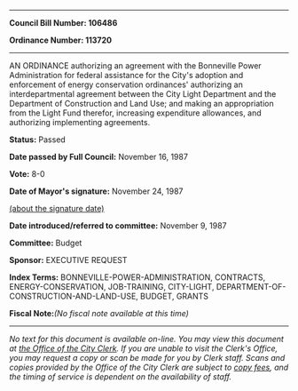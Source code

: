 

********

**Council Bill Number: 106486**
   
**Ordinance Number: 113720**
********

 AN ORDINANCE authorizing an agreement with the Bonneville Power Administration for federal assistance for the City's adoption and enforcement of energy conservation ordinances' authorizing an interdepartmental agreement between the City Light Department and the Department of Construction and Land Use; and making an appropriation from the Light Fund therefor, increasing expenditure allowances, and authorizing implementing agreements.

**Status:** Passed
   
**Date passed by Full Council:** November 16, 1987
   
**Vote:** 8-0
   
**Date of Mayor's signature:** November 24, 1987
   
[(about the signature date)](/~public/approvaldate.htm)
   
   
   
**Date introduced/referred to committee:** November 9, 1987
   
**Committee:** Budget
   
**Sponsor:** EXECUTIVE REQUEST
   
   
**Index Terms:** BONNEVILLE-POWER-ADMINISTRATION, CONTRACTS, ENERGY-CONSERVATION, JOB-TRAINING, CITY-LIGHT, DEPARTMENT-OF-CONSTRUCTION-AND-LAND-USE, BUDGET, GRANTS

**Fiscal Note:**_(No fiscal note available at this time)_
********

_No text for this document is available on-line. You may view this document at [the Office of the City Clerk](http://www.seattle.gov/leg/clerk/contactUs.htm). If you are unable to visit the Clerk's Office, you may request a copy or scan be made for you by Clerk staff. Scans and copies provided by the Office of the City Clerk are subject to [copy fees](http://clerk.seattle.gov/~public/clerkfees.htm), and the timing of service is dependent on the availability of staff._

